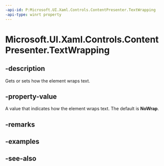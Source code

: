 ```yaml
---
-api-id: P:Microsoft.UI.Xaml.Controls.ContentPresenter.TextWrapping
-api-type: winrt property
---
```


<!-- Property syntax
public Windows.UI.Xaml.TextWrapping TextWrapping { get;  set; }
-->

# Microsoft.UI.Xaml.Controls.ContentPresenter.TextWrapping

## -description
Gets or sets how the element wraps text.

## -property-value
A value that indicates how the element wraps text. The default is **NoWrap**.

## -remarks

## -examples

## -see-also
